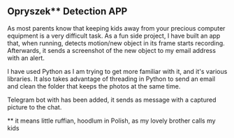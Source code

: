## Opryszek** Detection APP
As most parents know that keeping kids away from your precious computer equipment is a very difficult task. As a fun side project, I have built an app that, when running, detects motion/new object in its frame starts recording. Afterwards, it sends a screenshot of the new object to my email address with an alert.

I have used Python as I am trying to get more familiar with it, and it's various libraries. It also takes advantage of threading in Python to send an email and clean the folder that keeps the photos at the same time. 

Telegram bot with has been added, it sends as message with a captured picture to the chat.

** it means little ruffian, hoodlum in Polish, as my lovely brother calls my kids
